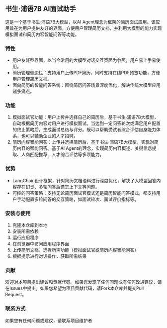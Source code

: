 ## 书生·浦语7B AI面试助手
这是一个基于书生·浦语7B大模型，以AI Agent理念为框架的简历面试应用。该应用旨在为用户提供友好的界面，方便用户管理简历文档，并利用大模型的能力实现模拟面试和简历内容智能问答等功能。

### 特性
- 用户友好型界面，以当今常用的大模型对话交互页面为参照，用户易上手易使用。
- 简历管理侧边栏：支持用户上传PDF简历，同时支持在线PDF预览功能，方便用户管理简历文档。
- 面向简历的智能问答系统：围绕简历问答场景深度优化，解决传统大模型应用诸多痛点。
### 功能
1. 模拟面试官功能：用户上传并选择自己的简历后，基于书生·浦语7B大模型，自动根据简历内容对用户进行模拟面试。当达到一定问答轮次或满足用户配置的终止策略后，生成面试总结与评分。既可以帮助受试者综合评估自身能力体系，也可以辅助企业的人才招聘。
2. 简历内容智能问答：上传并选择简历后，基于书生·浦语7B大模型，实现对简历内容的智能问答。基于AI Agent的理念，实现简历内容概述、关键信息提取、人岗匹配推荐、人才综合评估等多项能力。
### 优势
- LangChain设计框架，针对简历文档语料进行深度优化，解决了大模型回答内容存在幻觉、多轮问答后遗忘上下文等问题。
- 可控的问答策略：支持无论简历面试官模式还是简历智能问答模式，都支持用户手动配置多轮问答的交互策略，如面试轮次、面试评价指标等。
### 安装与使用
1. 克隆本仓库到本地
2. 安装所需依赖
3. 运行应用程序
4. 在浏览器中访问应用程序界面
5. 上传简历文档，选择所需功能（模拟面试官或简历内容智能问答）
6. 根据提示进行对话操作，获取所需结果
### 贡献
欢迎对本项目提出建议和贡献代码。如果您发现了任何问题或有任何改进建议，请在Issues中提出。如果您希望为项目贡献代码，请Fork本仓库并提交Pull Request。


### 联系方式
如果您有任何问题或建议，请联系项目维护者
